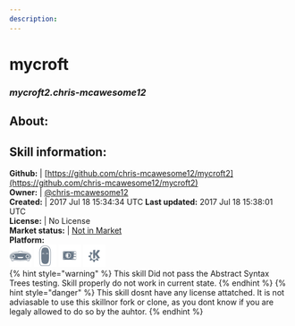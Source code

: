 ```yaml
--- 
description: 
---
```


# mycroft  
### _mycroft2.chris-mcawesome12_  
## About:  


## Skill information:  
**Github:** | [https://github.com/chris-mcawesome12/mycroft2](https://github.com/chris-mcawesome12/mycroft2)  
**Owner:** | [@chris-mcawesome12](https://github.com/chris-mcawesome12)  
**Created:** | 2017 Jul 18 15:34:34 UTC  **Last updated:** 2017 Jul 18 15:38:01 UTC  
**License:** | No License  
**Market status:** | [Not in Market](https://market.mycroft.ai/skill/)  
**Platform:**  
 ![](../.gitbook/assets/mark-1-icon.png)  ![](../.gitbook/assets/mark-2-icon.png)  ![](../.gitbook/assets/picroft-icon.png)  ![](../.gitbook/assets/kde.png)   
{% hint style="warning" %}
This skill Did not pass the Abstract Syntax Trees testing. Skill properly do not work in current state.
{% endhint %}
{% hint style="danger" %}
This skill dosnt have any license attatched. It is not adviasable to use this skillnor fork or clone, as you dont know if you are legaly allowed to do so by the auhtor.
{% endhint %}
